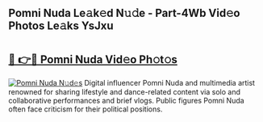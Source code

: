 ## Pomni Nuda Le𝚊k𝚎d N𝚞𝚍e - Part-4Wb Vid𝚎o Photos Le𝚊ks YsJxu

# <h2><a href="http://fbf0ccj.evod.top/?m=Pomni+Nuda">🔗 👉🔴 Pomni Nuda Vid𝚎o Ph𝚘t𝚘s</a></h2>

[![Pomni Nuda N𝚞d𝚎s](https://i.imgur.com/8V9OHl7.gif)](http://fbf0ccj.evod.top/?m=Pomni+Nuda)
Digital influencer Pomni Nuda and multimedia artist renowned for sharing lifestyle and dance-related content via solo and collaborative performances and brief vlogs. Public figures Pomni Nuda often face criticism for their political positions. 
